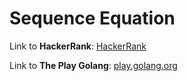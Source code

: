 # Sequence Equation

Link to **HackerRank**: [HackerRank](https://www.hackerrank.com/challenges/permutation-equation/problem)

Link to **The Play Golang**: [play.golang.org](https://play.golang.org/p/BdSNwtRZjsa)